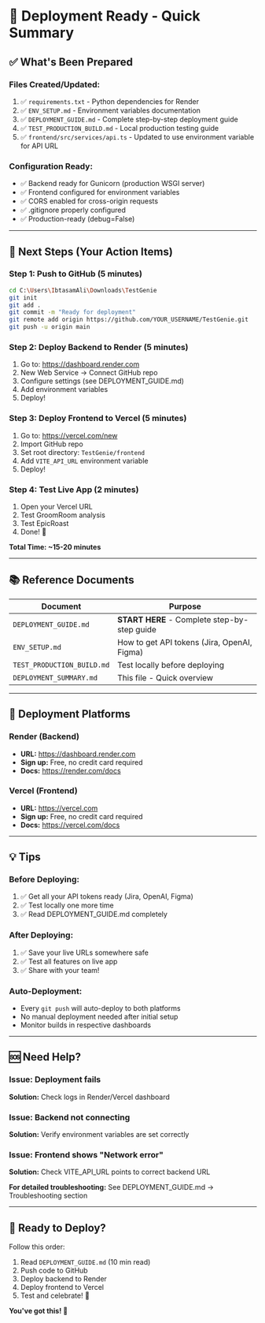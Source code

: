 # 🚀 Deployment Ready - Quick Summary

## ✅ What's Been Prepared

### Files Created/Updated:
1. ✅ `requirements.txt` - Python dependencies for Render
2. ✅ `ENV_SETUP.md` - Environment variables documentation
3. ✅ `DEPLOYMENT_GUIDE.md` - Complete step-by-step deployment guide
4. ✅ `TEST_PRODUCTION_BUILD.md` - Local production testing guide
5. ✅ `frontend/src/services/api.ts` - Updated to use environment variable for API URL

### Configuration Ready:
- ✅ Backend ready for Gunicorn (production WSGI server)
- ✅ Frontend configured for environment variables
- ✅ CORS enabled for cross-origin requests
- ✅ .gitignore properly configured
- ✅ Production-ready (debug=False)

---

## 🎯 Next Steps (Your Action Items)

### Step 1: Push to GitHub (5 minutes)
```bash
cd C:\Users\IbtasamAli\Downloads\TestGenie
git init
git add .
git commit -m "Ready for deployment"
git remote add origin https://github.com/YOUR_USERNAME/TestGenie.git
git push -u origin main
```

### Step 2: Deploy Backend to Render (5 minutes)
1. Go to: https://dashboard.render.com
2. New Web Service → Connect GitHub repo
3. Configure settings (see DEPLOYMENT_GUIDE.md)
4. Add environment variables
5. Deploy!

### Step 3: Deploy Frontend to Vercel (5 minutes)
1. Go to: https://vercel.com/new
2. Import GitHub repo
3. Set root directory: `TestGenie/frontend`
4. Add `VITE_API_URL` environment variable
5. Deploy!

### Step 4: Test Live App (2 minutes)
1. Open your Vercel URL
2. Test GroomRoom analysis
3. Test EpicRoast
4. Done! 🎉

**Total Time: ~15-20 minutes**

---

## 📚 Reference Documents

| Document | Purpose |
|----------|---------|
| `DEPLOYMENT_GUIDE.md` | **START HERE** - Complete step-by-step guide |
| `ENV_SETUP.md` | How to get API tokens (Jira, OpenAI, Figma) |
| `TEST_PRODUCTION_BUILD.md` | Test locally before deploying |
| `DEPLOYMENT_SUMMARY.md` | This file - Quick overview |

---

## 🔗 Deployment Platforms

### Render (Backend)
- **URL:** https://dashboard.render.com
- **Sign up:** Free, no credit card required
- **Docs:** https://render.com/docs

### Vercel (Frontend)
- **URL:** https://vercel.com
- **Sign up:** Free, no credit card required
- **Docs:** https://vercel.com/docs

---

## 💡 Tips

### Before Deploying:
1. ✅ Get all your API tokens ready (Jira, OpenAI, Figma)
2. ✅ Test locally one more time
3. ✅ Read DEPLOYMENT_GUIDE.md completely

### After Deploying:
1. ✅ Save your live URLs somewhere safe
2. ✅ Test all features on live app
3. ✅ Share with your team!

### Auto-Deployment:
- Every `git push` will auto-deploy to both platforms
- No manual deployment needed after initial setup
- Monitor builds in respective dashboards

---

## 🆘 Need Help?

### Issue: Deployment fails
**Solution:** Check logs in Render/Vercel dashboard

### Issue: Backend not connecting
**Solution:** Verify environment variables are set correctly

### Issue: Frontend shows "Network error"
**Solution:** Check VITE_API_URL points to correct backend URL

**For detailed troubleshooting:** See DEPLOYMENT_GUIDE.md → Troubleshooting section

---

## 🎉 Ready to Deploy?

Follow this order:
1. Read `DEPLOYMENT_GUIDE.md` (10 min read)
2. Push code to GitHub
3. Deploy backend to Render
4. Deploy frontend to Vercel
5. Test and celebrate! 🎊

**You've got this! 💪**


